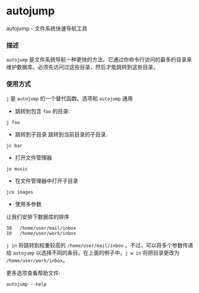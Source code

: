 # autojump

autojump - 文件系统快速导航工具

### 描述

`autojump` 是文件系统导航一种更快的方法。它通过你命令行访问的最多的目录来维护数据库。必须先访问过这些目录，然后才能跳转到这些目录。

### 使用方式

`j` 是 `autojump` 的一个替代函数。选项和 `autojump` 通用



- 跳转到包含 `foo` 的目录:

```
j foo
```

- 跳转到子目录
跳转到当前目录的子目录.

```
jc bar
```

- 打开文件管理器

```
jo music
```

- 在文件管理器中打开子目录

```
jco images
```
                

- 使用多参数

让我们安排下数据库的排序

```
30   /home/user/mail/inbox
10   /home/user/work/inbox
```

`j in` 将跳转到权重较高的 `/home/user/mail/inbox` 。不过，可以将多个参数传递给 `autojump` 以选择不同的条目。在上面的例子中，`j w in` 将把目录更改为 `/home/user/work/inbox`。

       
更多选项查看帮助文件: 
```
autojump --help
```